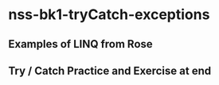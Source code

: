 # nss-bk1-tryCatch-exceptions
## Examples of LINQ from Rose
## Try / Catch Practice and Exercise at end

